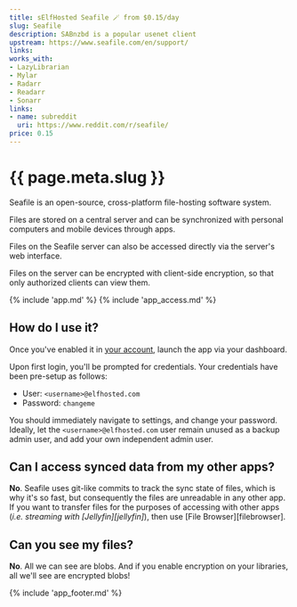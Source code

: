 ```yaml
---
title: sElfHosted Seafile 🪄 from $0.15/day
slug: Seafile
description: SABnzbd is a popular usenet client
upstream: https://www.seafile.com/en/support/
links:
works_with:
- LazyLibrarian
- Mylar
- Radarr
- Readarr
- Sonarr
links:
- name: subreddit
  uri: https://www.reddit.com/r/seafile/
price: 0.15
---
```


# {{ page.meta.slug }}

Seafile is an open-source, cross-platform file-hosting software system. 

Files are stored on a central server and can be synchronized with personal computers and mobile devices through apps. 

Files on the Seafile server can also be accessed directly via the server's web interface.

Files on the server can be encrypted with client-side encryption, so that only authorized clients can view them.

{% include 'app.md' %}
{% include 'app_access.md' %}

## How do I use it?

Once you've enabled it in [your account](https://elfhosted.com/tenant/apps/0), launch the app via your dashboard.

Upon first login, you'll be prompted for credentials. Your credentials have been pre-setup as follows:

* User: `<username>@elfhosted.com`
* Password: `changeme`

You should immediately navigate to settings, and change your password. Ideally, let the `<username>@elfhosted.com` user remain unused as a backup admin user, and add your own independent admin user.

## Can I access synced data from my other apps?

**No**. Seafile uses git-like commits to track the sync state of files, which is why it's so fast, but consequently the files are unreadable in any other app. If you want to transfer files for the purposes of accessing with other apps (*i.e. streaming with [Jellyfin][jellyfin]*), then use [File Browser][filebrowser].

## Can you see my files?

**No**. All we can see are blobs. And if you enable encryption on your libraries, all we'll see are encrypted blobs!

{% include 'app_footer.md' %}